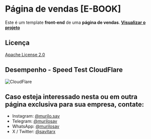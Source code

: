 # Página de vendas **[E-BOOK]**
Este é um template **front-end** de uma **página de vendas**.
**[Visualizar o projeto](https://murilosav.github.io/msebooks-sales-page/)**
## Licença

[Apache License 2.0](./LICENSE)


## Desempenho - Speed Test CloudFlare

![CloudFlare](https://i.imgur.com/1sLv7mY.png)


## Caso esteja interessado nesta ou em outra página exclusiva para sua empresa, contate:

- Instagram: [@murilo.sav](https://www.instagram.com/murilo.sav)
- Telegram: [@murilosav](https://t.me/murilosav)
- WhatsApp: [@murilosav](https://api.whatsapp.com/send/?phone=5542998685557)
- X / Twitter: [@savitarx](https://x.com/savitarx)
